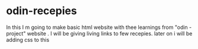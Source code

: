# odin-recepies
In this I m going to make basic html website with thee learnings from "odin - project" website .
I will be giving living links to few recepies. later on i will be adding css to this